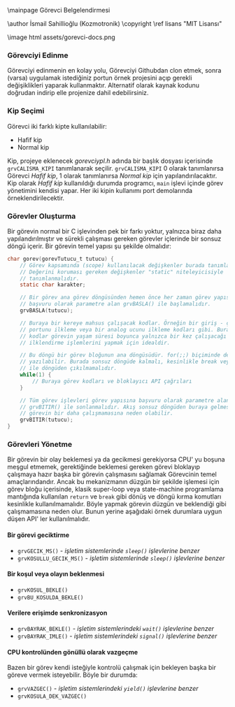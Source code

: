\mainpage Görevci Belgelendirmesi

\author İsmail Sahillioğlu (Kozmotronik)
\copyright \ref lisans "MIT Lisansı"

\image html assets/gorevci-docs.png

<!-- \image latex assets/gorevci-docs.png "Görevci Docs Resmi" -->


### Görevciyi Edinme
Görevciyi edinmenin en kolay yolu, Görevciyi Githubdan clon etmek, sonra
(varsa) uygulamak istediğiniz portun örnek projesini açıp gerekli
değişiklikleri yaparak kullanmaktır. Alternatif olarak kaynak kodunu doğrudan
indirip elle projenize dahil edebilirsiniz.


### Kip Seçimi
Görevci iki farklı kipte kullanılabilir:

- Hafif kip
- Normal kip

Kip, projeye eklenecek *gorevciypl.h* adında bir başlık dosyası içerisinde
`grvCALISMA_KIPI` tanımlanarak seçilir. `grvCALISMA_KIPI` 0 olarak tanımlanırsa
Görevci *Hafif kip*, 1 olarak tanımlanırsa *Normal kip* için yapılandırılacaktır.
Kip olarak *Hafif kip* kullanıldığı durumda programcı, `main` işlevi içinde
görev yönetimini kendisi yapar. Her iki kipin kullanımı port demolarında
örneklendirilecektir.


### Görevler Oluşturma
Bir görevin normal bir C işlevinden pek bir farkı yoktur, yalnızca biraz daha
yapılandırılmıştır ve sürekli çalışması gereken görevler içlerinde bir sonsuz
döngü içerir. Bir görevin temel yapısı şu şekilde olmalıdır:  

```c
char gorev(gorevTutucu_t tutucu) {
    // Görev kapsamında (scope) kullanılacak değişkenler burada tanımlanabilir.
    // Değerini koruması gereken değişkenler "static" niteleyicisiyle
    // tanımlanmalıdır.
    static char karakter;

    // Bir görev ana görev döngüsünden hemen önce her zaman görev yapısına
    // başvuru olarak parametre alan grvBASLA() ile başlamalıdır.
    grvBASLA(tutucu);

    // Buraya bir kereye mahsus çalışacak kodlar. Örneğin bir giriş - çıkış
    // portunu ilkleme veya bir analog ucunu ilkleme kodları gibi. Buradaki
    // kodlar görevin yaşam süresi boyunca yalnızca bir kez çalışacağı için
    // ilklendirme işlemlerini yapmak için idealdir.

    // Bu döngü bir görev bloğunun ana döngüsüdür. for(;;) biçiminde de
    // yazılabilir. Burada sonsuz döngüde kalmalı, kesinlikle break veya return
    // ile döngüden çıkılmamalıdır.
    while(1) {
        // Buraya görev kodları ve bloklayıcı API çağrıları
    }

    // Tüm görev işlevleri görev yapısına başvuru olarak parametre alan
    // grvBITIR() ile sonlanmalıdır. Akış sonsuz döngüden buraya gelmesi
    // görevin bir daha çalışmamasına neden olabilir.
    grvBITIR(tutucu);
}
```


### Görevleri Yönetme
Bir görevin bir olay beklemesi ya da gecikmesi gerekiyorsa CPU' yu boşuna
meşgul etmemek, gerektiğinde beklemesi gereken görevi bloklayıp çalışmaya
hazır başka bir görevin çalışmasını sağlamak Görevcinin temel amaçlarındandır.
Ancak bu mekanizmanın düzgün bir şekilde işlemesi için görev bloğu içerisinde,
klasik super-loop veya state-machine programlama mantığında kullanılan `return`
ve `break` gibi dönüş ve döngü kırma komutları kesinlikle kullanılmamalıdır.
Böyle yapmak görevin düzgün ve beklendiği gibi çalışmamasına neden olur.
Bunun yerine aşağıdaki örnek durumlara uygun düşen API' ler kullanılmalıdır.

#### Bir görevi geciktirme
- `grvGECIK_MS()` - *işletim sistemlerinde `sleep()` işlevlerine benzer*
- `grvKOSULLU_GECIK_MS()` - *işletim sistemlerinde `sleep()` işlevlerine benzer*

#### Bir koşul veya olayın beklenmesi
- `grvKOSUL_BEKLE()`
- `grvBU_KOSULDA_BEKLE()`

#### Verilere erişimde senkronizasyon
- `grvBAYRAK_BEKLE()` - *işletim sistemlerindeki `wait()` işlevlerine benzer*
- `grvBAYRAK_IMLE()` - *işletim sistemlerindeki `signal()` işlevlerine benzer*

#### CPU kontrolünden gönüllü olarak vazgeçme
Bazen bir görev kendi isteğiyle kontrolü çalışmak için bekleyen başka bir
göreve vermek isteyebilir. Böyle bir durumda:
- `grvVAZGEC()` - *işletim sistemlerindeki `yield()` işlevlerine benzer*
- `grvKOSULA_DEK_VAZGEC()`

